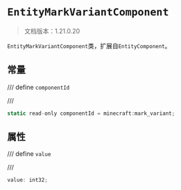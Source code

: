 # `EntityMarkVariantComponent`

> 文档版本：1.21.0.20

`EntityMarkVariantComponent`类，扩展自`EntityComponent`。

## 常量

/// define
`componentId`


///

```js
static read-only componentId = minecraft:mark_variant;
```


## 属性

/// define
`value`


///

```js
value: int32;
```

